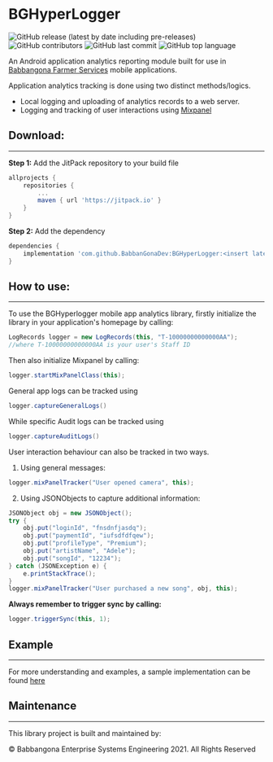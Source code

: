 # BGHyperLogger
![GitHub release (latest by date including pre-releases)](https://img.shields.io/github/v/release/BabbanGonaDev/BGHyperLogger?include_prereleases)
![GitHub contributors](https://img.shields.io/github/contributors/BabbanGonaDev/BGHyperLogger)
![GitHub last commit](https://img.shields.io/github/last-commit/BabbanGonaDev/BGHyperLogger)
![GitHub top language](https://img.shields.io/github/languages/top/BabbanGonaDev/BGHyperLogger)

An Android application analytics reporting module built for use in [Babbangona Farmer Services](www.babbangona.com) mobile applications.


Application analytics tracking is done using two distinct methods/logics.
- Local logging and uploading of analytics records to a web server.
- Logging and tracking of user interactions using [Mixpanel](https://mixpanel.com/)


## Download:
-------------------

**Step 1:** Add the JitPack repository to your build file
```groovy
allprojects {
	repositories {
		...
		maven { url 'https://jitpack.io' }
	}
}
```

**Step 2:** Add the dependency
```groovy
dependencies {
    implementation 'com.github.BabbanGonaDev:BGHyperLogger:<insert latest version>'
}
```


## How to use:
-------------------
To use the BGHyperlogger mobile app analytics library, firstly initialize the library in your application's homepage by calling: 

```java
LogRecords logger = new LogRecords(this, "T-10000000000000AA");
//where T-10000000000000AA is your user's Staff ID
```


Then also initialize Mixpanel by calling:

```java
logger.startMixPanelClass(this);
```

General app logs can be tracked using 
```java
logger.captureGeneralLogs()
```
While specific Audit logs can be tracked using 
``` java
logger.captureAuditLogs()
```

User interaction behaviour can also be tracked in two ways.
1. Using general messages:
```java
logger.mixPanelTracker("User opened camera", this);
```

2. Using JSONObjects to capture additional information:
```java
JSONObject obj = new JSONObject();
try {
    obj.put("loginId", "fnsdnfjasdq");
    obj.put("paymentId", "iufsdfdfqew");
    obj.put("profileType", "Premium");
    obj.put("artistName", "Adele");
    obj.put("songId", "12234");
} catch (JSONException e) {
    e.printStackTrace();
}
logger.mixPanelTracker("User purchased a new song", obj, this);
```

**Always remember to trigger sync by calling:** 
```java
logger.triggerSync(this, 1);
```

## Example
---------------------------
For more understanding and examples, a sample implementation can be found [here](https://github.com/BabbanGonaDev/BGHyperLogger/tree/master/sample)

## Maintenance
--------------------------
This library project is built and maintained by:

 &copy; Babbangona Enterprise Systems Engineering 2021. All Rights Reserved